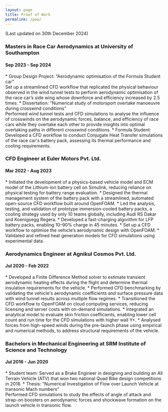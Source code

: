 ```yaml
---
layout: page
title: Proof of Work
permalink: /pow/
---
```


(Last updated on 30th December 2024)

<h3> Masters in Race Car Aerodynamics at University of Southampton </h3> 
<h4> Sep 2023 - Sep 2024 </h4>
* Group Design Project: “Aerodynamic optimisation of the Formula Student car” <br>
Set up a streamlined CFD workflow that replicated the physical behaviour observed in the wind tunnel tests to perform aerodynamic optimisation of the race car’s side wing whose downforce and efficiency increased by 2.5 times.
* Dissertation: “Numerical study of motorsport overtake manoeuvre during crosswind conditions” <br>
Performed wind tunnel tests and CFD simulations to analyse the influence of crosswinds on the aerodynamic forces, balance, and efficiency of race cars while they overtake each other to provide insights into optimal overtaking paths in different crosswind conditions.
* Formula Student: Developed a CFD workflow to conduct Conjugate Heat Transfer simulations of the race car's battery pack, assessing its thermal performance and cooling requirements.

<h3> CFD Engineer at Euler Motors Pvt. Ltd. </h3>
<h4> Mar 2022 - Aug 2023 </h4> 
* Initiated the development of a physics-based vehicle model and ECM model of the Lithium-ion battery cell on Simulink, reducing reliance on physical testing for battery range evaluation.
* Designed the thermal management system of the battery pack with a streamlined, automated open-source CFD workflow built around OpenFOAM.
* Led the analysis, testing, and validation of prototype immersion-cooled battery packs, a cooling strategy used by only 10 teams globally, including Audi RS Dakar and Koenigsegg Regera.
* Developed a fast-charging algorithm for LFP battery packs, enabling 10–90% charge in 45 minutes.
* Set up a CFD workflow to optimise the vehicle’s aerodynamic design with OpenFOAM.
* Validated and refined heat generation models for CFD simulations using experimental data.

<h3> Aerodynamics Engineer at Agnikul Cosmos Pvt. Ltd. </h3> 
<h4> Jul 2020 - Feb 2022 </h4>
* Developed a Finite Difference Method solver to estimate transient aerodynamic heating effects during the flight and determine thermal insulation requirements for the vehicle.
* Performed CFD benchmarking by validating the vehicle's aerodynamic coefficients and surface pressure data with wind tunnel results across multiple flow regimes.
* Transitioned the CFD workflow to OpenFOAM on cloud computing services, reducing licensing and server costs with on-demand simulations.
* Integrated an analytical model to evaluate skin friction coefficients, enabling lower cell count and run time for the CFD simulations with higher wall Y+.
* Analysed forces from high-speed winds during the pre-launch phase using empirical and numerical methods, to address structural requirements of the vehicle.

<h3> Bachelors in Mechanical Engineering at SRM Institute of Science and Technology </h3> 
<h4> Jul 2016 - Jun 2020 </h4>
* Student team: Served as a Brake Engineer in designing and building an All Terrain Vehicle (ATV) that won two national Quad Bike design competitions in 2018.
* Thesis: “Numerical Investigation of Flow over Launch Vehicle at transonic Mach numbers” <br>
Performed CFD simulations to study the effects of angle of attack and strap-on boosters on aerodynamic forces and shockwave formation on the launch vehicle in transonic flow.




